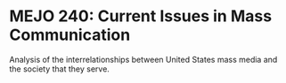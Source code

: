 # MEJO 240: Current Issues in Mass Communication

Analysis of the interrelationships between United States mass media and the society that they serve.